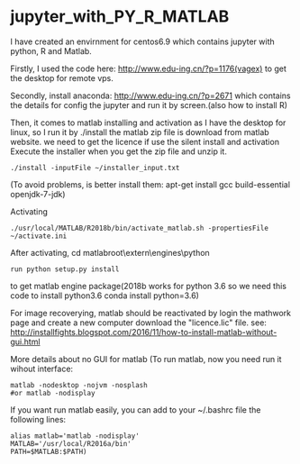 # jupyter_with_PY_R_MATLAB
I have created an envirnment for centos6.9 which contains jupyter with python, R and Matlab.

Firstly, I used the code here: http://www.edu-ing.cn/?p=1176(vagex) to get the desktop for remote vps.

Secondly, install anaconda: http://www.edu-ing.cn/?p=2671 which contains the details for config the jupyter and run it by screen.(also how to install R)


Then, it comes to matlab installing and activation
as I have the desktop for linux, so I run it by ./install the matlab zip file is download from matlab website.
we need to get the licence if use the silent install and activation
Execute the installer when you get the zip file and unzip it.
    
    ./install -inputFile ~/installer_input.txt

(To avoid problems, is better install them: apt-get install gcc build-essential openjdk-7-jdk)

Activating
    
    ./usr/local/MATLAB/R2018b/bin/activate_matlab.sh -propertiesFile ~/activate.ini 

After activating, cd matlabroot\extern\engines\python
    
    run python setup.py install
to get matlab engine package(2018b works for python 3.6 so we need this code to install python3.6 conda install python=3.6)

For image recoverying, matlab should be reactivated by login the mathwork page and create a new computer download the "licence.lic" file.
see: http://installfights.blogspot.com/2016/11/how-to-install-matlab-without-gui.html


More details about no GUI for matlab
(To run matlab, now you need run it wihout interface:

    matlab -nodesktop -nojvm -nosplash
    #or matlab -nodisplay

If you want run matlab easily, you can add to your ~/.bashrc file the following lines:

    alias matlab='matlab -nodisplay'
    MATLAB='/usr/local/R2016a/bin'
    PATH=$MATLAB:$PATH)
